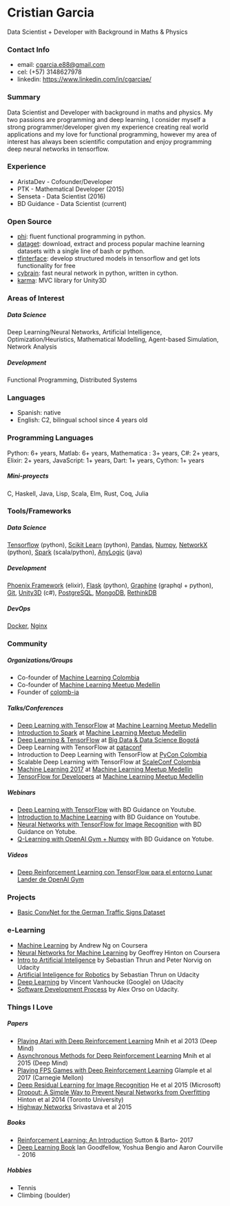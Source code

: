 # Cristian Garcia
Data Scientist + Developer with Background in Maths & Physics

### Contact Info
* email: cgarcia.e88@gmail.com
* cel: (+57) 3148627978
* linkedin: https://www.linkedin.com/in/cgarciae/

### Summary
Data Scientist and Developer with background in maths and physics. My two passions are programming and deep learning, I consider myself a strong programmer/developer given my experience creating real world applications and my love for functional programming, however my area of interest has always been scientific computation and enjoy programming deep neural networks in tensorflow.

### Experience
* AristaDev - Cofounder/Developer
* PTK - Mathematical Developer (2015)
* Senseta - Data Scientist (2016)
* BD Guidance - Data Scientist (current)

### Open Source
* [phi](https://github.com/cgarciae/phi): fluent functional programming in python.
* [dataget](https://github.com/cgarciae/dataget): download, extract and process popular machine learning datasets with a single line of bash or python.
* [tfinterface](https://github.com/cgarciae/tfinterface): develop structured models in tensorflow and get lots functionality for free
* [cybrain](https://github.com/cgarciae/cybrain): fast neural network in python, written in cython.
* [karma](https://github.com/cgarciae/karma): MVC library for Unity3D

### Areas of Interest
##### Data Science
Deep Learning/Neural Networks, Artificial Intelligence, Optimization/Heuristics, Mathematical Modelling, Agent-based Simulation, Network Analysis
##### Development
Functional Programming, Distributed Systems

### Languages
* Spanish: native
* English: C2, bilingual school since 4 years old

### Programming Languages
Python: 6+ years, Matlab: 6+ years, Mathematica : 3+ years, C#: 2+ years, Elixir: 2+ years, JavaScript: 1+ years, Dart: 1+ years, Cython: 1+ years

##### Mini-proyects
C, Haskell, Java, Lisp, Scala, Elm, Rust, Coq, Julia

### Tools/Frameworks
##### Data Science
[Tensorflow](https://www.tensorflow.org/) (python), [Scikit Learn](http://scikit-learn.org) (python), [Pandas](http://pandas.pydata.org/), [Numpy](http://www.numpy.org/), [NetworkX](https://networkx.github.io/) (python), [Spark](http://spark.apache.org/) (scala/python), [AnyLogic](http://www.anylogic.com/) (java)

##### Development
[Phoenix Framework](http://www.phoenixframework.org/) (elixir), [Flask](http://flask.pocoo.org/) (python), [Graphine](http://graphene-python.org/) (graphql + python), [Git](https://git-scm.com/), [Unity3D](https://unity3d.com/) (c#), [PostgreSQL](https://www.postgresql.org/), [MongoDB](https://www.mongodb.com/), [RethinkDB](https://github.com/rethinkdb/rethinkdb)

##### DevOps
[Docker](https://www.docker.com/), [Nginx](https://www.nginx.com/)

### Community
##### Organizations/Groups
* Co-founder of [Machine Learning Colombia](https://www.facebook.com/groups/1766056600304468)
* Co-founder of [Machine Learning Meetup Medellin](https://www.meetup.com/es-ES/ml-medellin)
* Founder of [colomb-ia](https://github.com/colomb-ia/mision-vision)

##### Talks/Conferences
* [Deep Learning with TensorFlow](https://www.meetup.com/es-ES/ml-medellin/events/231887878/) at [Machine Learning Meetup Medellin](https://www.meetup.com/es-ES/ml-medellin)
* [Introduction to Spark](https://www.meetup.com/es-ES/ml-medellin/events/232587669/) at [Machine Learning Meetup Medellin](https://www.meetup.com/es-ES/ml-medellin)
* [Deep Learning & TensorFlow](https://www.meetup.com/es-ES/Big-Data-Science-Bogota/events/233975872) at [Big Data & Data Science Bogotá](https://www.meetup.com/es-ES/Big-Data-Science-Bogota/)
* Deep Learning with TensorFlow at [pataconf](http://pataconf.com/)
* Introduction to Deep Learning with TensorFlow at [PyCon Colombia](http://www.pycon.co/)
* Scalable Deep Learning with TensorFlow at [ScaleConf Colombia](http://scaleconfco.com/)
* [Machine Learning 2017](https://www.meetup.com/es-ES/ml-medellin/events/235930594/) at [Machine Learning Meetup Medellin](https://www.meetup.com/es-ES/ml-medellin)
* [TensorFlow for Developers](https://www.meetup.com/es-ES/ml-medellin/events/238072044/) at [Machine Learning Meetup Medellin](https://www.meetup.com/es-ES/ml-medellin)

##### Webinars
* [Deep Learning with TensorFlow](https://www.youtube.com/watch?v=UYttzdEc1OI) with BD Guidance on Youtube.
* [Introduction to Machine Learning](https://www.youtube.com/watch?v=V1asbPsvHM4) with BD Guidance on Youtube.
* [Neural Networks with TensorFlow for Image Recognition](https://www.youtube.com/watch?v=gD_TJzzA29U) with BD Guidance on Yotube.
* [Q-Learning with OpenAI Gym + Numpy](https://www.youtube.com/watch?v=Shc-WIuP7oM) with BD Guidance on Yotube.

##### Videos
* [Deep Reinforcement Learning con TensorFlow para el entorno Lunar Lander de OpenAI Gym ](https://www.youtube.com/watch?v=oV2dqr2Fhek)

### Projects
* [Basic ConvNet for the German Traffic Signs Dataset](https://github.com/cgarciae/supervised-avanzado-german-traffic-signs/tree/feature/solucion-basica)

### e-Learning
* [Machine Learning](https://www.coursera.org/learn/machine-learning) by Andrew Ng on Coursera
* [Neural Networks for Machine Learning](https://www.coursera.org/learn/neural-networks) by Geoffrey Hinton on Coursera
* [Intro to Artificial Inteligence](https://www.udacity.com/course/intro-to-artificial-intelligence--cs271) by Sebastian Thrun and Peter Norvig on Udacity
* [Artificial Inteligence for Robotics](https://www.udacity.com/course/artificial-intelligence-for-robotics--cs373) by Sebastian Thrun on Udacity
* [Deep Learning](https://www.udacity.com/course/deep-learning--ud730) by Vincent Vanhoucke (Google) on Udacity
* [Software Development Process](https://www.udacity.com/course/software-development-process--ud805) by Alex Orso on Udacity.

### Things I Love
##### Papers
* [Playing Atari with Deep Reinforcement Learning](https://arxiv.org/pdf/1312.5602v1.pdf) Mnih et al 2013 (Deep Mind)
* [Asynchronous Methods for Deep Reinforcement Learning](https://arxiv.org/pdf/1602.01783.pdf) Mnih et al 2015 (Deep Mind)
* [Playing FPS Games with Deep Reinforcement Learning](http://www.cs.cmu.edu/~dchaplot/papers/aaai17_fps_games.pdf) Glample et al 2017 (Carnegie Mellon)
* [Deep Residual Learning for Image Recognition](https://arxiv.org/pdf/1512.03385.pdf) He et al 2015 (Microsoft)
* [Dropout: A Simple Way to Prevent Neural Networks from Overfitting](https://www.cs.toronto.edu/~hinton/absps/JMLRdropout.pdf) Hinton et al 2014 (Toronto University)
* [Highway Networks](https://arxiv.org/pdf/1505.00387.pdf) Srivastava et al 2015

##### Books
* [Reinforcement Learning: An Introduction](http://incompleteideas.net/sutton/book/bookdraft2016sep.pdf) Sutton & Barto- 2017
* [Deep Learning Book](http://www.deeplearningbook.org/) Ian Goodfellow, Yoshua Bengio and Aaron Courville - 2016

##### Hobbies
* Tennis
* Climbing (boulder)
